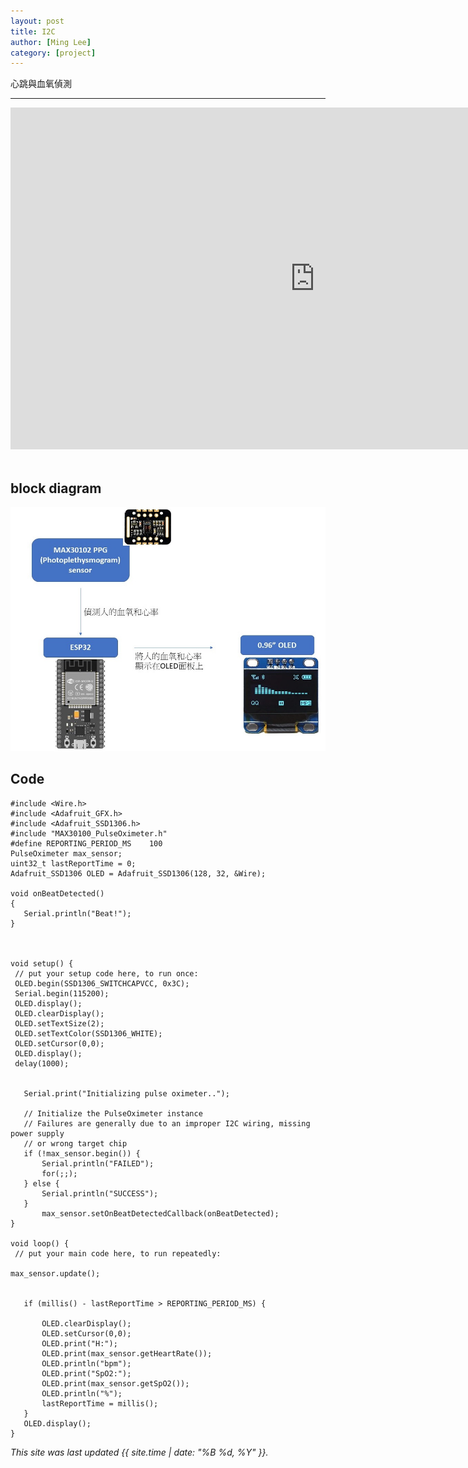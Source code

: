 ```yaml
---
layout: post
title: I2C
author: [Ming Lee]
category: [project]
---
```


心跳與血氧偵測

---

<iframe width="973" height="547" src="https://www.youtube.com/embed/2P7zmbmUf4Y" title="MAX3010X+0.96OLED" frameborder="0" allow="accelerometer; autoplay; clipboard-write; encrypted-media; gyroscope; picture-in-picture; web-share" allowfullscreen></iframe>
<br>
<br>

## block diagram

![](https://github.com/Ming5980/MCU-porject/blob/main/images/max.jpg?raw=true)

## Code

```
#include <Wire.h>
#include <Adafruit_GFX.h>
#include <Adafruit_SSD1306.h>
#include "MAX30100_PulseOximeter.h"
#define REPORTING_PERIOD_MS    100
PulseOximeter max_sensor;
uint32_t lastReportTime = 0;
Adafruit_SSD1306 OLED = Adafruit_SSD1306(128, 32, &Wire);

void onBeatDetected()
{
   Serial.println("Beat!");
}



void setup() {
 // put your setup code here, to run once:
 OLED.begin(SSD1306_SWITCHCAPVCC, 0x3C);
 Serial.begin(115200);
 OLED.display();
 OLED.clearDisplay();
 OLED.setTextSize(2);
 OLED.setTextColor(SSD1306_WHITE);
 OLED.setCursor(0,0);
 OLED.display();
 delay(1000);


   Serial.print("Initializing pulse oximeter..");

   // Initialize the PulseOximeter instance
   // Failures are generally due to an improper I2C wiring, missing power supply
   // or wrong target chip
   if (!max_sensor.begin()) {
       Serial.println("FAILED");
       for(;;);
   } else {
       Serial.println("SUCCESS");
   }
       max_sensor.setOnBeatDetectedCallback(onBeatDetected);
}

void loop() {
 // put your main code here, to run repeatedly:

max_sensor.update();


   if (millis() - lastReportTime > REPORTING_PERIOD_MS) {

       OLED.clearDisplay();
       OLED.setCursor(0,0);
       OLED.print("H:");
       OLED.print(max_sensor.getHeartRate());
       OLED.println("bpm");
       OLED.print("SpO2:");
       OLED.print(max_sensor.getSpO2());
       OLED.println("%");
       lastReportTime = millis();
   }
   OLED.display();
}

```


*This site was last updated {{ site.time | date: "%B %d, %Y" }}.*
